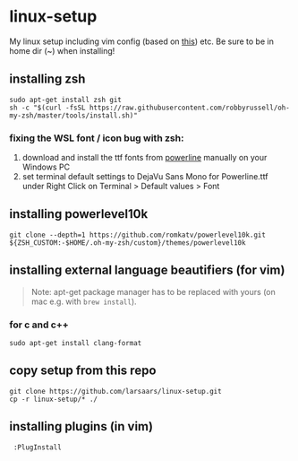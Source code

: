 # linux-setup
My linux setup including vim config (based on [this](https://github.com/ny64/vim-setup)) etc. Be sure to be in home dir (~) when installing!

## installing zsh
    sudo apt-get install zsh git
    sh -c "$(curl -fsSL https://raw.githubusercontent.com/robbyrussell/oh-my-zsh/master/tools/install.sh)"
### fixing the WSL font / icon bug with zsh:
1. download and install the ttf fonts from [powerline](https://github.com/powerline/fonts/tree/master/DejaVuSansMono) manually on your Windows PC
2. set terminal default settings to DejaVu Sans Mono for Powerline.ttf under Right Click on Terminal > Default values > Font
## installing powerlevel10k
    git clone --depth=1 https://github.com/romkatv/powerlevel10k.git ${ZSH_CUSTOM:-$HOME/.oh-my-zsh/custom}/themes/powerlevel10k
## installing external language beautifiers (for vim)
> Note: apt-get package manager has to be replaced with yours (on mac e.g. with `brew install`).
### for c and c++
    sudo apt-get install clang-format
## copy setup from this repo
    git clone https://github.com/larsaars/linux-setup.git
    cp -r linux-setup/* ./
## installing plugins (in vim)
     :PlugInstall
